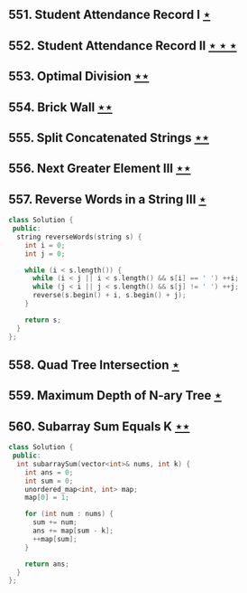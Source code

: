 ## 551. Student Attendance Record I [$\star$](https://leetcode.com/problems/student-attendance-record-i)

## 552. Student Attendance Record II [$\star\star\star$](https://leetcode.com/problems/student-attendance-record-ii)

## 553. Optimal Division [$\star\star$](https://leetcode.com/problems/optimal-division)

## 554. Brick Wall [$\star\star$](https://leetcode.com/problems/brick-wall)

## 555. Split Concatenated Strings [$\star\star$](https://leetcode.com/problems/split-concatenated-strings)

## 556. Next Greater Element III [$\star\star$](https://leetcode.com/problems/next-greater-element-iii)

## 557. Reverse Words in a String III [$\star$](https://leetcode.com/problems/reverse-words-in-a-string-iii)

```cpp
class Solution {
 public:
  string reverseWords(string s) {
    int i = 0;
    int j = 0;

    while (i < s.length()) {
      while (i < j || i < s.length() && s[i] == ' ') ++i;
      while (j < i || j < s.length() && s[j] != ' ') ++j;
      reverse(s.begin() + i, s.begin() + j);
    }

    return s;
  }
};
```

## 558. Quad Tree Intersection [$\star$](https://leetcode.com/problems/quad-tree-intersection)

## 559. Maximum Depth of N-ary Tree [$\star$](https://leetcode.com/problems/maximum-depth-of-n-ary-tree)

## 560. Subarray Sum Equals K [$\star\star$](https://leetcode.com/problems/subarray-sum-equals-k)

```cpp
class Solution {
 public:
  int subarraySum(vector<int>& nums, int k) {
    int ans = 0;
    int sum = 0;
    unordered_map<int, int> map;
    map[0] = 1;

    for (int num : nums) {
      sum += num;
      ans += map[sum - k];
      ++map[sum];
    }

    return ans;
  }
};
```

